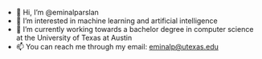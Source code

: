- 👋 Hi, I’m @eminalparslan
- 👀 I’m interested in machine learning and artificial intelligence
- 🌱 I’m currently working towards a bachelor degree in computer science at the University of Texas at Austin
- 📫 You can reach me through my email: eminalp@utexas.edu

<!---
eminalparslan/eminalparslan is a ✨ special ✨ repository because its `README.md` (this file) appears on your GitHub profile.
You can click the Preview link to take a look at your changes.
--->
